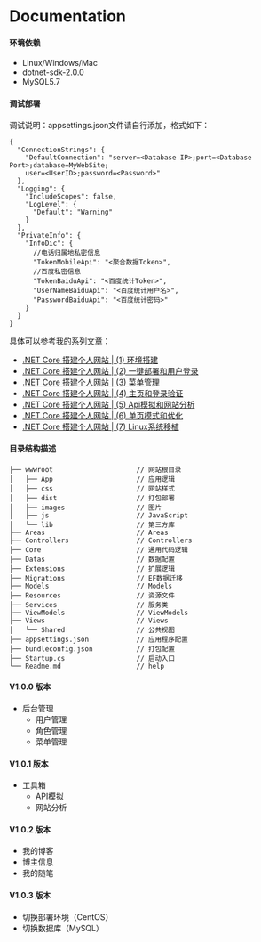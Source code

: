 Documentation
===========================

#### 环境依赖
- Linux/Windows/Mac  
- dotnet-sdk-2.0.0  
- MySQL5.7

#### 调试部署
调试说明：appsettings.json文件请自行添加，格式如下：
```
{
  "ConnectionStrings": {
    "DefaultConnection": "server=<Database IP>;port=<Database Port>;database=MyWebSite;
    user=<UserID>;password=<Password>"
  },
  "Logging": {
    "IncludeScopes": false,
    "LogLevel": {
      "Default": "Warning"
    }
  },
  "PrivateInfo": {
    "InfoDic": {
      //电话归属地私密信息
      "TokenMobileApi": "<聚合数据Token>",
      //百度私密信息
      "TokenBaiduApi": "<百度统计Token>",
      "UserNameBaiduApi": "<百度统计用户名>",
      "PasswordBaiduApi": "<百度统计密码>"
    }
  }
}
```
具体可以参考我的系列文章：  
- [.NET Core 搭建个人网站 | (1) 环境搭建](https://blog.lancel0t.cn/posts/mywebsite/MyWebSite01/ ".NET Core 搭建个人网站系列")
- [.NET Core 搭建个人网站 | (2) 一键部署和用户登录](https://blog.lancel0t.cn/posts/mywebsite/MyWebSite02/ ".NET Core 搭建个人网站系列")
- [.NET Core 搭建个人网站 | (3) 菜单管理](https://blog.lancel0t.cn/posts/mywebsite/MyWebSite03/ ".NET Core 搭建个人网站系列")
- [.NET Core 搭建个人网站 | (4) 主页和登录验证](https://blog.lancel0t.cn/posts/mywebsite/MyWebSite04/ ".NET Core 搭建个人网站系列")
- [.NET Core 搭建个人网站 | (5) Api模拟和网站分析](https://blog.lancel0t.cn/posts/mywebsite/MyWebSite05/ ".NET Core 搭建个人网站系列")
- [.NET Core 搭建个人网站 | (6) 单页模式和优化](https://blog.lancel0t.cn/posts/mywebsite/MyWebSite06/ ".NET Core 搭建个人网站系列")
- [.NET Core 搭建个人网站 | (7) Linux系统移植](https://blog.lancel0t.cn/posts/mywebsite/MyWebSite07/ ".NET Core 搭建个人网站系列")

#### 目录结构描述
```
├── wwwroot                     // 网站根目录
│   ├── App                     // 应用逻辑
│   ├── css                     // 网站样式
│   ├── dist                    // 打包部署
│   ├── images                  // 图片
│   ├── js                      // JavaScript
│   └── lib                     // 第三方库
├── Areas                       // Areas
├── Controllers                 // Controllers
├── Core                        // 通用代码逻辑
├── Datas                       // 数据配置
├── Extensions                  // 扩展逻辑
├── Migrations                  // EF数据迁移
├── Models                      // Models
├── Resources                   // 资源文件
├── Services                    // 服务类
├── ViewModels                  // ViewModels
├── Views                       // Views
│   └── Shared                  // 公共视图
├── appsettings.json            // 应用程序配置
├── bundleconfig.json           // 打包配置
├── Startup.cs                  // 启动入口
└── Readme.md                   // help
```
#### V1.0.0 版本
- 后台管理
  - 用户管理
  - 角色管理
  - 菜单管理
#### V1.0.1 版本
- 工具箱 
  - API模拟
  - 网站分析
#### V1.0.2 版本
- 我的博客
- 博主信息
- 我的随笔
#### V1.0.3 版本
- 切换部署环境（CentOS）
- 切换数据库（MySQL）

